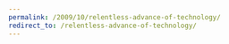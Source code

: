 ```yaml
---
permalink: /2009/10/relentless-advance-of-technology/
redirect_to: /relentless-advance-of-technology/
---
```

